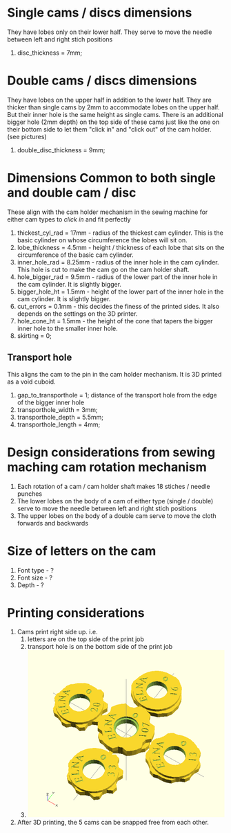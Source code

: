 # Single cams / discs dimensions
They have lobes only on their lower half. They serve to move the needle between left and right stich positions
1.   disc_thickness = 7mm;

# Double cams / discs dimensions
They have lobes on the upper half in addition to the lower half. 
They are thicker than single cams by 2mm to accommodate lobes on the upper half. But their inner hole is the same height as single cams. 
There is an additional bigger hole (2mm depth) on the top side of these cams just like the one on their bottom side to let them "click in" and "click out" of the cam holder. (see pictures)
1.   double_disc_thickness = 9mm;

#  Dimensions Common to both single and  double cam / disc 
These align with the cam holder mechanism in the sewing machine for either cam types to *click in* and fit perfectly

1. thickest_cyl_rad = 17mm - radius of the thickest cam cylinder. This is the basic cylinder on whose circumference the lobes will sit on. 
1. lobe_thickness = 4.5mm - height / thickness of each lobe that sits on the circumference of the basic cam cylinder.
1. inner_hole_rad = 8.25mm - radius of the inner hole in the cam cylinder. This hole is cut to make the cam go on the cam holder shaft.
1. hole_bigger_rad = 9.5mm - radius of the lower part of the inner hole in the cam cylinder. It is slightly bigger.
1. bigger_hole_ht = 1.5mm - height of the lower part of the inner hole in the cam cylinder. It is slightly bigger.
1. cut_errors = 0.1mm - this decides the finess of the printed sides. It also depends on the settings on the 3D printer. 
1. hole_cone_ht = 1.5mm - the height of the cone that tapers the bigger inner hole to the smaller inner hole. 
1. skirting = 0;

## Transport hole
This aligns the cam to the pin in the cam holder mechanism. It is 3D printed as a void cuboid.

1. gap_to_transporthole = 1; distance of the transport hole from the edge of the bigger inner hole
1. transporthole_width = 3mm;
1. transporthole_depth = 5.5mm;
1. transporthole_length  = 4mm;

# Design considerations from sewing maching cam rotation mechanism
1. Each rotation of a cam / cam holder shaft makes 18 stiches / needle punches
1. The lower lobes on the body of a cam of either type (single / double) serve to move the needle between left and right stich positions
1. The upper lobes on the body of a double cam serve to move the cloth forwards and backwards

# Size of letters on the cam
1. Font type - ?
1. Font size - ?
1. Depth - ?

# Printing considerations
1. Cams print right side up. i.e.
   1. letters are on the top side of the print job
   1. transport hole is on the bottom side of the print job 
   1. ![5 Cams in 1 print job](https://github.com/ln-komandur/elna-cam-discs/blob/master/5%20Cams%20in%201%20print%20job.png)
1. After 3D printing, the 5 cams can be snapped free from each other. 

